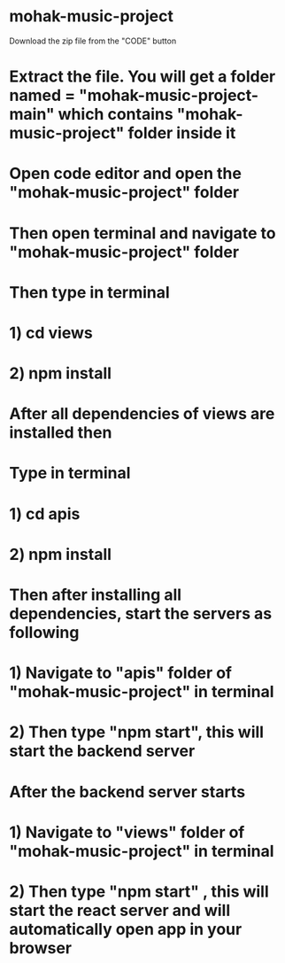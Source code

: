 # mohak-music-project
Download the zip file from the "CODE" button
# Extract the file. You will get a folder named = "mohak-music-project-main" which contains "mohak-music-project" folder inside it
# Open code editor and open the "mohak-music-project" folder
# Then open terminal and navigate to "mohak-music-project" folder
# Then type in terminal
#         1) cd views
#         2) npm install
# After all dependencies of views are installed then 
# Type in terminal 
#          1) cd apis
#          2) npm install

# Then after installing all dependencies, start the servers as following
# 1) Navigate to "apis" folder of "mohak-music-project" in terminal
# 2) Then type "npm start", this will start the backend server

# After the backend server starts 
# 1) Navigate to "views" folder of "mohak-music-project" in terminal
# 2) Then type "npm start" , this will start the react server and will automatically open app in your browser
